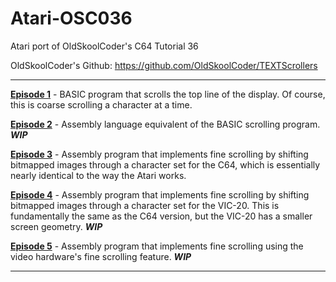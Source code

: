 # Atari-OSC036
Atari port of OldSkoolCoder's C64 Tutorial 36

OldSkoolCoder's Github:  https://github.com/OldSkoolCoder/TEXTScrollers

---

[**Episode 1**](hhttps://github.com/kenjennings/Atari-OSC036/tree/master/Episode1 "**Episode 1**") - BASIC program that scrolls the top line of the display.  Of course, this is coarse scrolling a character at a time.

[**Episode 2**](https://github.com/kenjennings/Atari-OSC036/tree/master/Episode2 "**Episode 2**") - Assembly language equivalent of the BASIC scrolling program. ***WIP***

[**Episode 3**](https://github.com/kenjennings/Atari-OSC036/tree/master/Episode3 "**Episode 3**") - Assembly program that implements fine scrolling by shifting bitmapped images through a character set for the C64, which is essentially nearly identical to the way the Atari works.

[**Episode 4**](https://github.com/kenjennings/Atari-OSC036/tree/master/Episode4 "**Episode 4**") - Assembly program that implements fine scrolling by shifting bitmapped images through a character set for the VIC-20.  This is fundamentally the same as the C64 version, but the VIC-20 has a smaller screen geometry. ***WIP***

[**Episode 5**](https://github.com/kenjennings/Atari-OSC036/tree/master/Episode5 "**Episode 5**") - Assembly program that implements fine scrolling using the video hardware's fine scrolling feature. ***WIP***

---

